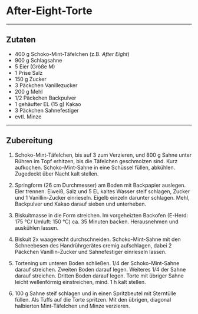 # After-Eight-Torte

---

## Zutaten

- 400 g Schoko-Mint-Täfelchen (z.B. *After Eight*)
- 900 g Schlagsahne
- 5 Eier (Größe M)
- 1 Prise Salz
- 150 g Zucker
- 3 Päckchen Vanillezucker
- 200 g Mehl
- 1/2 Päckchen Backpulver
- 1 gehäufter EL (15 g) Kakao
- 3 Päckchen Sahnefestiger
- evtl. Minze

---

## Zubereitung

1. Schoko-Mint-Täfelchen, bis auf 3 zum Verzieren, und 800 g Sahne unter Rühren im Topf erhitzen, bis die Täfelchen geschmolzen sind. Kurz aufkochen. Schoko-Mint-Sahne in eine Schüssel füllen, abkühlen. Zugedeckt über Nacht kalt stellen.

2. Springform (26 cm Durchmesser) am Boden mit Backpapier auslegen. Eler trennen. Eiweiß, Salz und 5 EL kaltes Wasser steif schlagen, Zucker und 1 Vanillin-Zucker einrieseln. Eigelb einzeln darunter schlagen. Mehl, Backpulver und Kakao darauf sieben und unterheben.

3. Biskuitmasse in die Form streichen. Im vorgeheizten Backofen (E-Herd: 175 °C/ Umluft: 150 °C) ca. 35 Minuten backen. Herausnehmen und auskühlen lassen.

4. Biskuit 2x waagerecht durchschneiden. Schoko-Mint-Sahne mit den Schneebesen des Handrührgerätes cremig aufschlagen, dabei 2 Päckchen Vanillin-Zucker und Sahnefestiger einrieseln lassen.

5. Tortening um unteren Boden schließen. 1/4 der Schoko-Mint-Sahne darauf streichen. Zweiten Boden darauf legen. Weiteres 1/4 der Sahne darauf streichen. Dritten Boden darauf legen. Torte mit übriger Sahne leicht wellenförmig einstreichen, mind. 1 h kalt stellen.

6. 100 g Sahne steif schlagen und in einen Spritzbeutel mit Sterntülle füllen. Als Tuffs auf die Torte spritzen. Mit den übrigen, diagonal halbierten Mint-Täfelchen und Minze verzieren.
